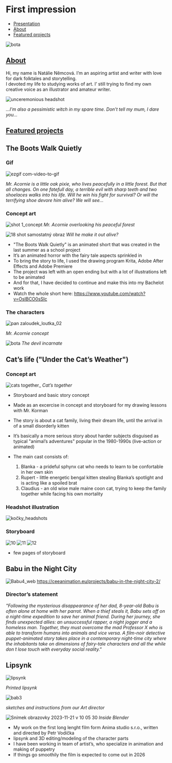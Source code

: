 # First impression

- [Presentation](Presentation.md)
- [About](About.md)
- [Featured projects](FeaturedProjects.md)

![bota](https://github.com/NatNight99/02-first_impression/assets/129601977/085c9c6f-5a6a-4996-ab09-fe820878bf06) 
## [About](About.md)

Hi, my name is Natálie Němcová. 
I’m an aspiring artist and writer with love for dark folktales and storytelling.  
I devoted my life to studying works of art. I’ still trying to find my own creative voice as an illustrator and amateur writer.

![unceremonious headshot](https://github.com/NatNight99/02-first_impression/assets/129601977/1501c6c7-d977-4770-a66a-f009901af6c1)


_...I’m also a pessimistic witch in my spare time. Don’t tell my mum, I dare you..._ 

## [Featured projects](FeaturedProjects.md)

## The Boots Walk Quietly

### Gif 
![ezgif com-video-to-gif](https://github.com/NatNight99/02-first_impression/assets/129601977/dd2e8464-3855-4fbc-87f5-d8f196553c54) 

_Mr. Acornie is a little oak pixie, who lives peacefully in a little forest. But that all changes. On one fatefull day, a terrible evil with sharp teeth and two shoelaces walks into his life. Will he win his fight for survival? Or will the terrifying shoe devore him alive? We will see…_

### Concept art

![shot 1_concept](https://github.com/NatNight99/02-first_impression/assets/129601977/ef5035d0-b4fe-4910-96e4-8385ee682e1b) 
_Mr. Acornie overlooking his peaceful forest_

![18 shot samostatný obraz](https://github.com/NatNight99/02-first_impression/assets/129601977/fa6088f1-9c71-4ea3-82c0-63e4530173fd)
_Will he make it out alive?_

- "The Boots Walk Quietly" is an animated short that was created in the last summer as a school project
- It’s an animated horror with the fairy tale aspects sprinkled in
- To bring the story to life, I used the drawing program Krita, Adobe After Effects and Adobe Premiere 
- The project was left with an open ending but with a lot of illustrations left to be animated
- And for that, I have decided to continue and make this into my Bachelot work
- Watch the whole short here: https://www.youtube.com/watch?v=OsIBCO0sSIc

 ### The characters
 ![pan zaloudek_loutka_02](https://github.com/NatNight99/02-first_impression/assets/129601977/ec9e9083-38b5-43ac-b32d-8dffbcf75e2a)
 
 _Mr. Acornie concept_ 
 
![bota](https://github.com/NatNight99/02-first_impression/assets/129601977/d54f361d-bb22-4fda-b895-69608ead5d12)
_The devil incarnate_


## Cat’s life ("Under the Cat’s Weather")

### Concept art
![cats together_](https://github.com/NatNight99/02-first_impression/assets/129601977/47fa7b3d-30c6-4a9e-bf89-ef60d146cf14) 
_Cat’s together_

- Storyboard and basic story concept
- Made as an excercise in concept and storyboard for my drawing lessons with Mr. Korman 
- The story is about a cat family, living their dream life, until the arrival in of a small disorderly kitten 
- It’s basically a more serious story about harder subjects disguised as typical "animal’s adventures" popular in the 1980-1990s (live-action or animated)
  
- The main cast consists of:
  1. Blanka - a prideful sphynx cat who needs to learn to be confortable in her own skin
  2. Rupert - little energetic bengal kitten stealing Blanka’s spotlight and is acting like a spoiled brat
  3. Claudius - an old wise male maine coon cat, trying to keep the family together while facing his own mortality
 
### Headshot illustration
![kočky_headshots](https://github.com/NatNight99/02-first_impression/assets/129601977/56302a25-05de-4409-a946-1d914d1b54fe) 

### Storyboard 

![10](https://github.com/NatNight99/02-first_impression/assets/129601977/b0d17207-4bb7-4ab4-97a2-5672d0cdc6cd)
![11](https://github.com/NatNight99/02-first_impression/assets/129601977/a2d2c0b8-915e-4e97-822c-2533eea8cc28)
![12](https://github.com/NatNight99/02-first_impression/assets/129601977/c1ef20a1-43f8-4323-ab38-7d2d95eb2833)

- few pages of storyboard
 
     
## Babu in the Night City 

![Babu4_web](https://github.com/NatNight99/02-first_impression/assets/129601977/bc2eb208-707b-49df-8bd5-17ed8e0d15e2) 
https://ceeanimation.eu/projects/babu-in-the-night-city-2/ 

### Director’s statement
_"Following the mysterious disappearance of her dad, 8-year-old Babu is often alone at home with her parrot. When a thief steals it, Babu sets off on a night-time expedition to save her animal friend. During her journey, she finds unexpected allies: an unsuccessful rapper, a night jogger and a homeless man. Together, they must overcome the mad Professor X who is able to transform humans into animals and vice versa. A film-noir detective puppet-animated story takes place in a contemporary night-time city where the inhabitants take on dimensions of fairy-tale characters and all the while don ́t lose touch with everyday social reality."_ 

## Lipsynk

![lipsynk](https://github.com/NatNight99/02-first_impression/assets/129601977/cdc307df-1e9f-4d85-8aa0-f978ce00a73f) 

_Printed lipsynk_

![bab3](https://github.com/NatNight99/02-first_impression/assets/129601977/992fbbd9-b85c-4a95-b37e-890f25883b06)

_sketches and instructions from our Art director_ 

![Snímek obrazovky 2023-11-21 v 10 05 30](https://github.com/NatNight99/02-first_impression/assets/129601977/783b3925-bc63-4216-819f-65afe683e554)
_Inside Blender_

- My work on the first long lenght film form Anima studio s.r.o., written and directed by Petr Vodička
- lipsynk and 3D editing/modeling of the character parts
- I have been working in team of artist’s, who specialize in animation and making of puppetry
- If things go smoothily the film is expected to come out in 2026
